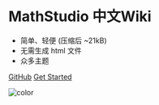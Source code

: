 <!-- _coverpage.md -->

<!-- ![logo](_media/unnamed.png) -->

<!-- # docsify <small>3.5</small> -->

# MathStudio 中文Wiki

- 简单、轻便 (压缩后 ~21kB)
- 无需生成 html 文件
- 众多主题

[GitHub](https://github.com/Reagan1947/MathstudioWiki)
[Get Started](#docsify)

<!-- 背景图片 -->

<!-- ![](_media/bg.png) -->

<!-- 背景色 -->

![color](#ffffff)